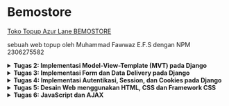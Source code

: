 # Bemostore
[Toko Topup Azur Lane BEMOSTORE](http://muhammad-fawwaz35-bemostore.pbp.cs.ui.ac.id)

sebuah web topup oleh Muhammad Fawwaz E.F.S dengan NPM 2306275582

<details>
<summary> <b> Tugas 2: Implementasi Model-View-Template (MVT) pada Django </b> </summary>
    
# Penjelasan Implementasi
### 1. Membuat Proyek Django Baru
Saya memulai dengan membuat repositori baru di github dengan nama bemostore, kemudian saya menduplikat repositori tersebut ke dalam file lokal. Selanjutnya saya membuat proyek django baru yang kemudian menghasilkan struktur folder utama Django, yaitu `bemostore/`. Di sini, Django secara otomatis menghasilkan file konfigurasi dasar seperti `settings.py`, `urls.py`, dan lainnya.

Perintah yang digunakan:  
```
django-admin startproject myproject
```
### 2. Membuat Aplikasi Dengan Nama `Main`
Setelah proyek utama dibuat, saya menambahkan aplikasi baru bernama `main`. Aplikasi ini akan menjadi tempat utama untuk menyimpan logika bisnis, model, views, dan template.

Perintah yang digunakan:
```bash
python manage.py startapp main
```

Selanjutnya, saya menambahkan aplikasi main ke daftar aplikasi yang terinstall (INSTALLED_APPS) di dalam settings.py, sehingga Django mengenali aplikasi ini.
### 3. Routing Proyek untuk Menjalankan Aplikasi `main`
Pada langkah ini, saya mengatur `urls.py` untuk memetakan permintaan (request) ke aplikasi `main`. Saya memodifikasi `bemostore/urls.py` agar menggunakan routing dari aplikasi `main`.

Perintah yang digunakan:
```bash
from django.contrib import admin
from django.urls import path, include

urlpatterns = [
    path('admin/', admin.site.urls),
    path('', include('main.urls')),
]
```
### 4. Membuat Model Product
Di aplikasi main, saya mendefinisikan sebuah model Product di `models.py` yang memiliki atribut `name`, `price`, dan `description`. Model ini akan merepresentasikan tabel di database yang menyimpan produk dengan detail lengkap.

Model `Product`:
```bash
from django.db import models

class Product(models.Model):
    name = models.CharField(max_length=255)
    price = models.IntegerField()
    description = models.TextField()  
```
Setelah mendefinisikan model, saya melakukan migrasi untuk membuat tabel di database menggunakan perintah:
```bash
python manage.py makemigrations
python manage.py migrate
```
### 5. Membuat Fungsi View dan Template HTML
Di dalam `views.py`, saya membuat fungsi bernama `show_main` yang akan dikembalikan ke template HTML. Fungsi ini mengirimkan context berupa nama aplikasi, nama, npm, dan kelas saya. Template HTML ini dirender untuk menampilkan informasi tersebut di browser.

`views.py`:
```bash
from django.shortcuts import render

def show_main(request):
    context = {
        'name_aplikasi': 'bemostore',
        'name': 'Muhammad Fawwaz Edsa Fatin Setiawan',
        'npm' : '2306275582',
        'class': 'PBP D'
    }

    return render(request, "main.html", context)
```
Di direktori `main/templates`, saya membuat file `main.html` yang akan menerima context dari `views` dan menampilkan data tersebut dalam format HTML.

main.html:
```bash
<h1>{{name_aplikasi}}</h1>

<h5>Name: </h5>
<p>Muhammad Fawwaz Edsa Fatin Setiawan</p> <!--Ubah sesuai dengan nama kamu -->
<h5>NPM: </h5>
<p>2306275582</p> <!-- Ubah sesuai dengan npm kamu -->
<h5>Class: </h5>
<p>PBP D</p> <!-- Ubah sesuai dengan kelas kamu -->
```
### 6. Routing untuk View home
Selanjutnya saya membuat routing di `main/urls.py` untuk memetakan URL ke fungsi `main`. Di sini saya memastikan bahwa URL root ('/') diarahkan ke fungsi `main` di `views.py`.

Routing di main/urls.py:
```bash
from django.urls import path
from main.views import show_main

app_name = 'main'

urlpatterns = [
    path('', show_main, name='show_main'),
]
```

### 7. Deployment ke Pacil Web Service (PWS)
Terakhir saya melakukan deployment aplikasi ke Pacil Web Service, platform yang memungkinkan untuk hosting aplikasi secara online.

Langkah-langkah deployment:
  1. Upload Proyek: Pertama buat repository baru di PWS. kemudian Proyek Django di upload ke PWS menggunakan Git untuk clone repositori.
  2. Konfigurasi Web App: Menambahkan URL `muhammad-fawwaz35-bemostore.pbp.cs.ui.ac.id` ke dalam `ALLOWED_HOST` pada `settings.py` agar pws dapat menunjuk ke proyek Django
  4. Tes Deployment: Saya memastikan bahwa aplikasi berjalan dengan baik di URL yang disediakan oleh Pacil Web Service.
### 8. Aplikasi Siap Dijalankan
Aplikasi dapat diakses melalui URL http://muhammad-fawwaz35-bemostore.pbp.cs.ui.ac.id

# Bagan Proses _Request Client_ ke Aplikasi
![bagan](images/bagan.png)
### Penjelasan 
Pertama, user akan mengirimkan HTTP request yang kemudian akan di-handle oleh View. Untuk mengetahui apa yang diminta dan bagaimana respon yang akan diberikan, hal ini diatur di dalam urls.py. Berdasarkan pola URL yang diminta, akan ditentukan function View mana di views.py yang akan dijalankan. View akan meminta data yang dibutuhkan dari model sesuai dengan yang sudah didefinisikan dalam function View tersebut, dengan mengambil data yang tersedia di models.py. Selanjutnya, View akan meminta berkas HTML untuk diisi dengan data yang diperoleh, dan pemilihan berkas HTML ini juga sudah ditentukan di dalam function View. Setelah itu, berkas HTML yang sudah diisi data akan dikirim kembali ke user dalam bentuk HTTP response.

# Fungsi `git` dalam Pengembangan Perangkat Lunak
`git` adalah sistem pengontrol versi yang berfungsi untuk melacak perubahan kode dalam pengembangan perangkat lunak, memfasilitasi kolaborasi antar pengembang, dan memungkinkan pengelolaan versi proyek dengan mudah. `git` mendukung pembuatan cabang (branch) untuk pengembangan fitur atau perbaikan bug secara terpisah, yang kemudian dapat digabungkan kembali tanpa risiko konflik. Selain itu, `git` memberikan backup otomatis melalui repositori pusat, memungkinkan rollback ke versi sebelumnya, serta mencatat riwayat perubahan dan kontribusi tiap pengembang, menjadikannya alat penting untuk produktivitas, kolaborasi, dan keamanan dalam pengembangan perangkat lunak.

# Mengapa Django Digunakan sebagai Permulaan Pembelajaran?
Karena framework ini mudah dipahami, memiliki dokumentasi lengkap, dan mengikuti prinsip "batteries included," di mana banyak fitur sudah tersedia tanpa perlu instalasi tambahan. Django menggunakan pola arsitektur yang jelas, yaitu Model-View-Template (MVT), yang memudahkan pemahaman tentang alur kerja aplikasi web. Selain itu, Django memberikan keamanan bawaan dan mendukung praktik terbaik dalam pengelolaan database, routing, dan rendering template.

# Mengapa Model di Django Disebut sebagai ORM?
Disebut sebagai ORM (Object-Relational Mapping) karena berfungsi sebagai penghubung antara objek Python dan tabel di database relasional. ORM memungkinkan pengembang bekerja dengan data dalam bentuk objek Python, sehingga mereka bisa melakukan operasi database seperti mengambil, menyimpan, atau menghapus data tanpa menulis kueri SQL secara langsung. ORM secara otomatis mengonversi operasi objek Python menjadi perintah SQL yang sesuai, memudahkan interaksi dengan database dan membuat kode lebih bersih serta mudah dipahami. 
</details>

<details>
<summary> <b> Tugas 3: Implementasi Form dan Data Delivery pada Django </b> </summary>

# Pentingnya Data Delivery dalam Platform

Data delivery penting dalam platform untuk memastikan komunikasi yang efektif antar komponen seperti server, klien, dan basis data. Proses ini memungkinkan pertukaran informasi yang tepat, misalnya dalam aplikasi web di mana server mengirimkan data (seperti JSON) ke klien. Tanpa mekanisme ini, interaksi antara komponen tidak akan berjalan optimal, menyebabkan kinerja platform menurun.

# Perbandingan XML dan JSON serta Popularitas JSON

JSON lebih populer daripada XML karena lebih sederhana, ringan, dan mudah diproses, terutama di JavaScript. JSON menggunakan sintaks yang lebih ringkas dibandingkan XML yang memakai tag panjang. Selain itu, JSON lebih cepat diparsing dan didukung secara luas oleh berbagai bahasa pemrograman. XML tetap berguna untuk struktur data kompleks, namun JSON lebih efisien untuk pertukaran data modern.

# Fungsi `is_valid()` pada Form Django

Method `is_valid()` di Django memvalidasi data yang diinput dalam form. Jika data valid, method ini mengembalikan `True`, memungkinkan data diproses lebih lanjut. Jika tidak, pesan kesalahan ditampilkan. Fungsi ini penting untuk menjaga data yang masuk tetap konsisten dan aman, serta menghindari input yang berbahaya atau salah.

# Pentingnya `csrf_token` pada Form di Django

`csrf_token` melindungi aplikasi Django dari serangan CSRF, di mana penyerang mencoba mengirim permintaan tidak sah atas nama pengguna. Token ini memastikan bahwa setiap permintaan form datang dari sumber yang tepercaya. Tanpa `csrf_token`, aplikasi rentan terhadap serangan yang bisa mengakibatkan perubahan data atau tindakan tidak diinginkan.

# Jelaskan bagaimana cara kamu mengimplementasikan checklist di atas secara step-by-step.

### 1. Buat sebuah file `base.html` pada folder baru bernama `templates` pada direktori utama
```bash
{% load static %}
<!DOCTYPE html>
<html lang="en">
  <head>
    <meta charset="UTF-8" />
    <meta name="viewport" content="width=device-width, initial-scale=1.0" />
    {% block meta %} {% endblock meta %}
  </head>

  <body>
    {% block content %} {% endblock content %}
  </body>
</html>
```

### 2. Menambahkan baris pada variabel `TEMPLATES` di `settings.py` agar `base.html` terbaca
```bash
...
TEMPLATES :
        ...
        'DIRS': [BASE_DIR / 'templates'],
        ...
...
```

### 3. Tambahkan import uuid di `models.py` dan Lakukan Migration
import uuid
Kemudian, buat model yang menggunakan UUID, misalnya:

```bash
from django.db import models
import uuid

class Product(models.Model):
    id = models.UUIDField(primary_key=True, default=uuid.uuid4, editable=False) 
    name = models.CharField(max_length=255)
    price = models.IntegerField()
    description = models.TextField()  
```
Setelah mengedit model, jalankan migrasi dengan perintah:
```bash
python manage.py makemigrations
python manage.py migrate
```

### 4. Buat file `forms.py` untuk Mengambil Data dari `models.py`
```bash
from django.forms import ModelForm
from main.models import Product

class ProductEntryForm(ModelForm):
    class Meta:
        model = Product
        fields = ["name", "price", "description"]
```

### 5. Membuat file baru pada direktori `main/template` untuk tampilan dalam menambahkan item baru dengan nama `create_product_entry.html` 
```bash
{% extends 'base.html' %}
{% block content %}
<h1>Add New Product</h1>

<form method="post">
    {% csrf_token %}
    <table>
        {{ form.as_table }}
        <tr> 
            <td>
                <input type="submit" value="Add Product" \>
            </td>
        </tr>
    </table>
</form>
{% endblock content %}
```

### 6. Menambahkan fungsi pada `views.py` dan memodifikasi fungsi di dalamnya
```bash
from django.shortcuts import render, redirect   # Tambahkan import redirect di baris ini
from main.forms import ProductEntryForm
from main.models import Product
from django.http import HttpResponse
from django.core import serializers

def show_main(request):
    product_entries = Product.objects.all()

    context = {
        'name_aplikasi': 'bemostore',
        'name': 'Muhammad Fawwaz Edsa Fatin Setiawan',
        'npm' : '2306275582',
        'class': 'PBP D',
        'product_entries': product_entries
    }

    return render(request, "main.html", context)

def create_product_entry(request):
    form = ProductEntryForm(request.POST or None)

    if form.is_valid() and request.method == "POST":
        form.save()
        return redirect('main:show_main')

    context = {'form': form}
    return render(request, "create_product_entry.html", context)

def show_xml(request):
    data = Product.objects.all()
    return HttpResponse(serializers.serialize("xml", data), content_type="application/xml")

def show_json(request):
    data = Product.objects.all()
    return HttpResponse(serializers.serialize("json", data), content_type="application/json")

def show_xml_by_id(request, id):
    data = Product.objects.filter(pk=id)
    return HttpResponse(serializers.serialize("xml", data), content_type="application/xml")

def show_json_by_id(request, id):
    data = Product.objects.filter(pk=id)
    return HttpResponse(serializers.serialize("json", data), content_type="application/json")
```

### 7. Menambahkan routing url pada `urls.py` pada views yang telah ditambahkan
```python
from django.urls import path
from main.views import show_main, create_product_entry, show_xml, show_json, show_xml_by_id, show_json_by_id

app_name = 'main'

urlpatterns = [
    path('', show_main, name='show_main'),
    path('create-product-entry', create_product_entry, name='create_product_entry'),
    path('xml/', show_xml, name='show_xml'),
    path('json/', show_json, name='show_json'),
    path('xml/<str:id>/', show_xml_by_id, name='show_xml_by_id'),
    path('json/<str:id>/', show_json_by_id, name='show_json_by_id'),
]
```

# Mengakses keempat URL di poin 2 menggunakan Postman
### 1. XML 
![XML](images/XML.png)
### 2. JSON
![JSON](images/JSON.png)
### 3. HTML
![HTML](images/HTML.png)
### 4. XML by ID
![XML by ID](images/XML_by_ID.png)
### 5. JSON by ID
![JSON by ID](images/JSON_by_ID.png)

</details>

<details>
<summary> <b> Tugas 4: Implementasi Autentikasi, Session, dan Cookies pada Django </b> </summary>
    
# Perbedaan antara `HttpResponseRedirect()` dan `redirect()` dalam Django:
- `HttpResponseRedirect()`: Sebuah kelas di Django yang mengirimkan respons HTTP dengan kode status 302 (redirect). Biasanya, kita harus memberikan URL secara manual ke `HttpResponseRedirect`. 

- `redirect()`: Fungsi ini adalah shortcut yang lebih nyaman daripada `HttpResponseRedirect`. Fungsi `redirect()` akan secara otomatis menangani URL, termasuk menerima nama tampilan (view name) atau objek model dan mengarahkan pengguna ke halaman yang tepat.

 Dengan kata lain, `redirect()` adalah pembungkus di atas `HttpResponseRedirect`, yang lebih fleksibel dan mudah digunakan karena tidak hanya menerima URL tetapi juga nama view atau objek.

# Cara kerja penghubungan model `Product` dengan `User`:
Untuk menghubungkan model `Product` dengan `User`, biasanya kita menggunakan `ForeignKey` atau `ManyToManyField` dalam model Django. Misalnya, kita dapat memiliki hubungan "satu ke banyak" (one-to-many) di mana satu pengguna bisa memiliki banyak produk, tetapi setiap produk hanya dimiliki oleh satu pengguna.

   Contoh model:

   ```python
    ...
       owner = models.ForeignKey(User, on_delete=models.CASCADE)  # Hubungan dengan User
    ...
   ```

Dalam contoh ini:
- Model `Product` memiliki `ForeignKey` ke model `User`, yang artinya setiap produk dimiliki oleh seorang pengguna. Field `owner` menghubungkan produk dengan pengguna yang memiliki produk tersebut.
- Jika pengguna dihapus, maka produk-produk yang dimilikinya juga akan dihapus berkat opsi `on_delete=models.CASCADE`.

# Perbedaan antara authentication dan authorization:
- **Authentication**: Proses memverifikasi identitas pengguna, misalnya memeriksa apakah username dan password cocok dengan yang ada di database.
- **Authorization**: Proses memeriksa izin atau hak akses pengguna, yaitu menentukan apakah pengguna yang telah diotentikasi (authenticated) memiliki hak untuk melakukan tindakan tertentu (misalnya, mengakses halaman admin).

**Saat pengguna login**, yang dilakukan pertama kali adalah proses *authentication* (pemeriksaan kredensial). Jika berhasil, pengguna diizinkan untuk masuk ke aplikasi. Setelah itu, *authorization* terjadi saat aplikasi memeriksa hak akses pengguna untuk fitur atau halaman tertentu.

**Implementasi di Django**:
- *Authentication* di Django biasanya dilakukan dengan sistem login bawaan (`django.contrib.auth`) yang memverifikasi username dan password pengguna.
- *Authorization* dilakukan menggunakan mekanisme izin dan kelompok (permissions and groups) yang ada dalam model pengguna. Dengan cara ini, Django mengelola apa yang dapat diakses oleh setiap pengguna setelah mereka terotentikasi.

# **Bagaimana Django mengingat pengguna yang telah login?**
Django menggunakan **session** untuk mengingat pengguna yang telah login. Setelah pengguna berhasil login, Django akan menyimpan informasi sesi di server (biasanya dalam database) dan menambahkan cookie ke browser pengguna yang berisi ID sesi. Setiap kali pengguna melakukan permintaan baru, browser mengirimkan cookie ini, dan Django akan mencocokkannya dengan data sesi di server untuk mengidentifikasi pengguna yang telah login.

**Kegunaan lain dari cookies:**
- Cookies digunakan untuk melacak sesi pengguna (misalnya, di e-commerce, untuk keranjang belanja).
- Digunakan untuk menyimpan preferensi pengguna, seperti tema atau bahasa.
- Digunakan oleh layanan pihak ketiga (seperti Google Analytics) untuk pelacakan dan analisis.

**Apakah semua cookies aman digunakan?**
Tidak semua cookies aman. Cookies bisa saja digunakan untuk serangan seperti *session hijacking* atau *cross-site scripting (XSS)*. Oleh karena itu, penting untuk:
- Menggunakan **Secure Cookies** (hanya dikirim melalui HTTPS).
- Menggunakan **HttpOnly Cookies** (yang tidak dapat diakses oleh JavaScript, sehingga meminimalkan risiko XSS).
- Mengatur **SameSite Cookies** untuk membatasi pengiriman cookies lintas situs.

#  Jelaskan bagaimana cara kamu mengimplementasikan checklist di atas secara step-by-step.
### 1. Membuat fungsi register 
Menambahkan fungsi `register` pada `views.py` dan membuat tampilannya dengan membuat `register.html` pada `\main\template`
fungsi register pada `views.py` :
``` python
def register(request):
    form = UserCreationForm()

    if request.method == "POST":
        form = UserCreationForm(request.POST)
        if form.is_valid():
            form.save()
            messages.success(request, 'Your account has been successfully created!')
            return redirect('main:login')
    context = {'form':form}
    return render(request, 'register.html', context)
```
`regisster.html`
```bash
{% extends 'base.html' %}

{% block meta %}
<title>Register</title>
{% endblock meta %}

{% block content %}

<div class="login">
  <h1>Register</h1>

  <form method="POST">
    {% csrf_token %}
    <table>
      {{ form.as_table }}
      <tr>
        <td></td>
        <td><input type="submit" name="submit" value="Daftar" /></td>
      </tr>
    </table>
  </form>

  {% if messages %}
  <ul>
    {% for message in messages %}
    <li>{{ message }}</li>
    {% endfor %}
  </ul>
  {% endif %}
</div>

{% endblock content %}
```
### 2. Membuat fungsi login 
Menambahkan fungsi `login_user` pada `views.py` untuk login user yang telah registrasi dan membuat tampilannya dengan membuat `login.html` pada `\main\template`
login pada `views.py`
```python
def login_user(request):
   if request.method == 'POST':
      form = AuthenticationForm(data=request.POST)

      if form.is_valid():
        user = form.get_user()
        login(request, user)
        response = HttpResponseRedirect(reverse("main:show_main"))
        response.set_cookie('last_login', str(datetime.datetime.now()))
        return response

   else:
      form = AuthenticationForm(request)
   context = {'form': form}
   return render(request, 'login.html', context)
```
`login.html`
```bash
{% extends 'base.html' %}

{% block meta %}
<title>Login</title>
{% endblock meta %}

{% block content %}
<div class="login">
  <h1>Login</h1>

  <form method="POST" action="">
    {% csrf_token %}
    <table>
      {{ form.as_table }}
      <tr>
        <td></td>
        <td><input class="btn login_btn" type="submit" value="Login" /></td>
      </tr>
    </table>
  </form>

  {% if messages %}
  <ul>
    {% for message in messages %}
    <li>{{ message }}</li>
    {% endfor %}
  </ul>
  {% endif %} Don't have an account yet?
  <a href="{% url 'main:register' %}">Register Now</a>
</div>

{% endblock content %}
```
### 3. Mmebuat fungsi logout
Menambahkan fungsi `logout_user` pada `views.py` untuk logout user yang sedang login dan membuat tampilan tombol logout pada `main.html`.
```python
def logout_user(request):
    logout(request)
    response = HttpResponseRedirect(reverse('main:login'))
    response.delete_cookie('last_login')
    return response
```
tombol logout pada `main.html`
```python
<a href="{% url 'main:logout' %}">
  <button>Logout</button>
</a>
```
### 4. Menambahkan URL untuk setiap fungsi yang telah dibuat
```python
    ...
    path('register/', register, name='register'),
    path('login/', login_user, name='login'),
    path('logout/', logout_user, name='logout'),
    ...
```
### 5. Menghubungkan product dengan user
Menambahkan field baru berupa `user` pada `models.py` agar masing-masing user dapat melihat product yang telah dibuat.
```python
    ...
    id = models.UUIDField(primary_key=True, default=uuid.uuid4, editable=False) 
    ...
```
Jalankan migrasi
```
python manage.py makemigrations
python manage.py migrate
```
### 6. Menampilkan detail pengguna yang sedang login dan waktu sesi terakhir login
menambahkan detail pengguna pada `views.py` yang menampilkan nama pengguna yang sudah login terlebih dahulu
```python
    @login_required(login_url='/login')
    ...
    'name': request.user.username,
    'last_login': request.COOKIES['last_login'],
    ...
```
### 7. Menampilkan sesi login terakhir pengguna pada `main.html`
```bash
<h5>Sesi terakhir login: {{ last_login }}</h5>
```

</details>

<details>
<summary> <b> Tugas 5: Desain Web menggunakan HTML, CSS dan Framework CSS </b> </summary>

#  Jika terdapat beberapa CSS selector untuk suatu elemen HTML, jelaskan urutan prioritas pengambilan CSS selector tersebut!
Ketika sebuah elemen HTML memiliki lebih dari satu CSS selector yang bisa diterapkan, CSS memiliki aturan prioritas yang disebut *specificity*. Berikut adalah urutan prioritas dari yang paling rendah ke yang paling tinggi:

- **Elemen (Tag) Selector**: Misalnya, `div`, `p`, `h1`. Selector ini memiliki prioritas paling rendah.
- **Class Selector**: Misalnya, `.class-name`. Class lebih spesifik daripada elemen, jadi memiliki prioritas lebih tinggi.
- **ID Selector**: Misalnya, `#id-name`. Selector ID lebih spesifik daripada class.
- **Inline Style**: Gaya yang ditulis langsung pada elemen HTML, misalnya, `<p style="color: red;">`. Ini memiliki prioritas lebih tinggi daripada selector lainnya.
- **!important**: Jika sebuah aturan CSS diberi tanda `!important`, itu akan selalu menang atas aturan lainnya, bahkan inline styles.

**Urutan Contoh:**
```html
<div id="example" class="example-class">Hello, World!</div>
```

```css
div { color: blue; }          /* Elemen selector */
.example-class { color: red; } /* Class selector */
#example { color: green; }     /* ID selector */
```
Dalam contoh di atas, warna teks akan menjadi **hijau** karena ID selector memiliki prioritas tertinggi.

#  Mengapa responsive design menjadi konsep yang penting dalam pengembangan aplikasi web? Berikan contoh aplikasi yang sudah dan belum menerapkan responsive design!
Responsive design adalah konsep di mana desain dan tata letak aplikasi web berubah secara dinamis berdasarkan ukuran layar atau perangkat pengguna, seperti ponsel, tablet, atau desktop. Konsep ini penting karena:

- **Kenyamanan Pengguna**: Pengguna bisa mengakses aplikasi dari berbagai perangkat tanpa kehilangan kualitas pengalaman.
- **Peningkatan Keterjangkauan**: Desain yang responsif membantu situs web mencapai lebih banyak pengguna, terutama pengguna seluler yang terus meningkat.
- **SEO Friendly**: Google memberikan peringkat lebih tinggi pada situs web yang responsif.
  
**Contoh Aplikasi yang Menerapkan Responsive Design**:
- **Sudah Menerapkan**: 
  - **YouTube**: Tata letak video berubah sesuai dengan ukuran layar, menyesuaikan navigasi dan jumlah kolom video yang ditampilkan.
  - **Twitter**: Desain halaman utamanya berubah, baik untuk desktop maupun untuk ponsel.
  
- **Belum Menerapkan**:
  - **Beberapa website pemerintah**
    
#  Jelaskan perbedaan antara margin, border, dan padding, serta cara untuk mengimplementasikan ketiga hal tersebut!

- **Margin**: Jarak di luar *border* elemen. *Margin* digunakan untuk membuat ruang antara elemen satu dengan elemen lainnya.
  
- **Border**: Garis yang mengelilingi *padding* dan *content* dari sebuah elemen. *Border* terletak di antara *margin* dan *padding*.
  
- **Padding**: Jarak antara konten elemen dan *border*-nya. *Padding* digunakan untuk memberi ruang di dalam elemen, antara konten dan *border*.

**Contoh Implementasi**:
```css
.div-example {
  margin: 10px;        /* Jarak di luar elemen */
  border: 2px solid black; /* Garis di sekitar padding */
  padding: 15px;       /* Jarak di dalam border antara konten dan border */
}
```

Dalam ilustrasi tersebut:
- `margin: 10px;` menambahkan jarak di luar elemen.
- `border: 2px solid black;` memberikan garis di sekitar elemen.
- `padding: 15px;` memberikan jarak di dalam elemen antara konten dan *border*.

# Jelaskan konsep flex box dan grid layout beserta kegunaannya!
- **Flexbox (Flexible Box Layout)**:
  Flexbox adalah modul CSS yang dirancang untuk menyusun item dalam satu dimensi (baris atau kolom). Flexbox sangat berguna untuk tata letak yang responsif dan dinamis.

  **Kegunaan Flexbox**:
  - Menyusun elemen dalam satu baris atau kolom.
  - Mengatur aliran elemen secara otomatis, meski ukuran layar berubah.
  - Membantu dalam penyelarasan dan distribusi ruang antar elemen dalam container.

  **Contoh Flexbox**:
  ```css
  .container {
    display: flex;
    justify-content: space-between;
    align-items: center;
  }
  ```

  Pada contoh di atas, elemen-elemen di dalam `.container` akan disusun dalam satu baris dengan jarak antar elemen yang sama (`justify-content: space-between`), dan semuanya akan disejajarkan di tengah secara vertikal (`align-items: center`).

- **Grid Layout**:
  Grid Layout adalah modul CSS yang lebih kompleks daripada Flexbox karena memungkinkan pengaturan tata letak dalam dua dimensi, yaitu baris dan kolom. Grid sangat cocok digunakan untuk membangun struktur halaman yang lebih kompleks, seperti tata letak halaman utama sebuah website.

  **Kegunaan Grid Layout**:
  - Membagi halaman menjadi grid yang terdiri dari baris dan kolom.
  - Lebih mudah untuk membuat desain yang kompleks dengan berbagai ukuran elemen.
  - Mengatur elemen-elemen di dalam layout dengan presisi tinggi.

  **Contoh Grid Layout**:
  ```css
  .grid-container {
    display: grid;
    grid-template-columns: repeat(3, 1fr);
    grid-gap: 10px;
  }
  ```

  Pada contoh di atas, `.grid-container` memiliki 3 kolom yang masing-masing memiliki lebar sama (1fr). *Grid gap* mengatur jarak antar elemen grid.

#  Jelaskan bagaimana cara kamu mengimplementasikan checklist di atas secara step-by-step (bukan hanya sekadar mengikuti tutorial)!

### 1. Menambahkan tailwind untuk styling aplikasi
```html
<head>
{% block meta %}
    <meta charset="UTF-8" />
    <meta name="viewport" content="width=device-width, initial-scale=1">
{% endblock meta %}
<script src="https://cdn.tailwindcss.com">
</script>
</head>
```

### 2. Menambahkan fitur edit product dan menyambungkan path nya serta menampilkannya pada halaman aplikasi
method edit product
``` python
from django.shortcuts import .., reverse
from django.http import .., HttpResponseRedirect
..
def edit_product(request, id):
    product = Product.objects.get(pk = id)

    # Set mood entry sebagai instance dari form
    form = ProductEntryForm(request.POST or None, instance=product)

    if form.is_valid() and request.method == "POST":
        # Simpan form dan kembali ke halaman awal
        form.save()
        return HttpResponseRedirect(reverse('main:show_main'))

    context = {'form': form}
    return render(request, "edit_product.html", context)
```

menyambugnkan path
``` python
from main.views import edit_mood
...
path('edit-mood/<uuid:id>', edit_mood, name='edit_mood'),
...
```

Tampilan untuk aplikasi
``` html
{% extends 'base.html' %}
{% load static %}
{% block meta %}
<title>Edit Product</title>
{% endblock meta %}

{% block content %}
{% include 'navbar.html' %}
<div class="flex flex-col min-h-screen bg-gray-100">
  <div class="container mx-auto px-4 py-8 mt-16 max-w-xl">
    <h1 class="text-3xl font-bold text-center mb-8 text-black">Edit Product Entry</h1>
  
    <div class="bg-white rounded-lg p-6 form-style">
      <form method="POST" class="space-y-6">
          {% csrf_token %}
          {% for field in form %}
              <div class="flex flex-col">
                  <label for="{{ field.id_for_label }}" class="mb-2 font-semibold text-gray-700">
                      {{ field.label }}
                  </label>
                  <div class="w-full">
                      {{ field }}
                  </div>
                  {% if field.help_text %}
                      <p class="mt-1 text-sm text-gray-500">{{ field.help_text }}</p>
                  {% endif %}
                  {% for error in field.errors %}
                      <p class="mt-1 text-sm text-red-600">{{ error }}</p>
                  {% endfor %}
              </div>
          {% endfor %}
          <div class="flex justify-center mt-6">
              <button type="submit" class="bg-indigo-600 text-white font-semibold px-6 py-3 rounded-lg hover:bg-indigo-700 transition duration-300 ease-in-out w-full">
                  Edit Product Entry
              </button>
          </div>
      </form>
  </div>
  </div>
</div>
{% endblock %}
```

### 3. Menambahkan fitur delete produk

method delete produk
```python
def delete_product(request, id):
    # Get mood berdasarkan id
    product = Product.objects.get(pk = id)
    # Hapus mood
    product.delete()
    # Kembali ke halaman awal
    return HttpResponseRedirect(reverse('main:show_main'))
```

menyambugnkan path
```python
from main.views import edit_mood
...
    path('delete/<uuid:id>', delete_product, name='delete_product'), 

```

### 4. Menambahkan kedua fitur tersebut dan membuat tampilan untuk info produk pada halaman aplikasi
```html
<div class="relative break-inside-avoid max-w-lg mx-auto">
    <div class="relative top-5 bg-indigo-100 shadow-md rounded-lg mb-6 break-inside-avoid flex flex-col border-2 border-indigo-300 p-6 transition-transform duration-300">
      <div class="bg-indigo-200 text-gray-800 p-4 rounded-t-lg border-b-2 border-indigo-300">
        <h3 class="font-bold text-2xl mb-2">{{ product_entry.name }}</h3> <!-- Menampilkan nama produk -->
        <p class="text-gray-600">Created by: {{ product_entry.user.username }}</p> <!-- Menampilkan nama user pembuat -->
      </div>
      <div class="p-4">
        <p class="font-semibold text-2xl mb-4">Price: ${{ product_entry.price }}</p> <!-- Menampilkan harga produk -->
        <p class="text-gray-700 text-lg mb-4">{{ product_entry.description }}</p> <!-- Menampilkan deskripsi produk -->
      </div>
      <div class="flex justify-between mt-6">
        <a href="{% url 'main:edit_product' product_entry.pk %}" class="bg-yellow-500 hover:bg-yellow-600 text-white font-bold py-2 px-4 rounded-lg w-full mr-2 text-center transition duration-300">
          Edit Product
        </a>
        <a href="{% url 'main:delete_product' product_entry.pk %}" class="bg-red-500 hover:bg-red-600 text-white font-bold py-2 px-4 rounded-lg w-full ml-2 text-center transition duration-300">
          Delete Product
        </a>
      </div>
    </div>
</div>
```

### 5. Mmebuat `navbar.html` yang berfungsi untuk fitur aplikasi yang responsive pada mobile dan desktop
```html
{% load static %}

<!DOCTYPE html>
<html lang="en">
<head>
    <meta charset="UTF-8">
    <meta name="viewport" content="width=device-width, initial-scale=1.0">
    <title>Responsive Navbar</title>
    <link rel="stylesheet" href="https://cdnjs.cloudflare.com/ajax/libs/font-awesome/6.0.0-beta3/css/all.min.css">
    <style>
        body {
            margin: 0;
            font-family: Arial, Helvetica, sans-serif;
        }
        .navbar {
            background-color: #1b58bb;
            overflow: hidden;
            display: flex;
            justify-content: space-between;
            align-items: center;
            padding: 0 20px;
        }
        .navbar a {
            color: white;
            text-decoration: none;
            padding: 14px 20px;
        }
        .navbar a:hover {
            background-color: #ddd;
            color: black;
        }
        .navbar .logo {
            font-size: 22px;
            font-weight: bold;
            display: flex;
            align-items: center;
        }
        .navbar .logo img {
            height: 40px; /* Sesuaikan ukuran logo */
            margin-right: 10px;
        }
        .navbar .menu {
            display: flex;
            gap: 10px;
        }
        .navbar .menu a {
            padding: 14px 20px;
        }
        .navbar .logout {
            background-color: #E74C3C;
            color: white;
            padding: 10px 20px;
            border-radius: 5px;
        }
        .navbar .logout:hover {
            background-color: #C0392B;
        }
        /* Responsive for mobile */
        @media (max-width: 768px) {
            .navbar .menu {
                display: none;
                flex-direction: column;
                width: 100%;
                position: absolute;
                top: 50px;
                left: 0;
                background-color: #1d85e5;
            }
            .navbar .menu.active {
                display: flex;
            }
            .navbar .menu a {
                text-align: center;
                padding: 14px;
                width: 100%;
                border-bottom: 1px solid #ddd;
            }
            .navbar .hamburger {
                display: block;
                font-size: 24px;
                cursor: pointer;
            }
        }
        /* Hide hamburger in desktop */
        .hamburger {
            display: none;
        }
    </style>
</head>
<body>
    <div class="navbar">
        <div class="logo">
            <img src="{% static 'image/FWPae6p.png' %}" alt="Logo" class="logo-image"> <!-- Path yang sudah diperbaiki -->
            bemostore
        </div>
        <div class="hamburger"><i class="fas fa-bars"></i></div>
        <div class="menu">
            <a href="#">Home</a>
            <a href="#">Products</a>
            <a href="#">Categories</a>
            <a href="#">Cart</a>
            <a href="#">Welcome, {{user.username}}</a>
            <a href="{% url 'main:logout' %}" class="logout">Logout</a>
        </div>
    </div>

    <script>
        document.querySelector('.hamburger').addEventListener('click', function() {
            document.querySelector('.menu').classList.toggle('active');
        });
    </script>
</body>
</html>
```

### 6. Kustomisasi tampilan login dan register
`login.html`
```html
{% extends 'base.html' %}

{% block meta %}
<title>Login</title>
{% endblock meta %}

{% block content %}
<div class="min-h-screen flex items-center justify-center w-screen bg-blue-500 py-12 px-4 sm:px-6 lg:px-8">
  <div class="max-w-md w-full space-y-8">
    <div>
      <h2 class="mt-6 text-center text-black text-3xl font-extrabold text-gray-900">
        Login to your account
      </h2>
    </div>
    <form class="mt-8 space-y-6" method="POST" action="">
      {% csrf_token %}
      <input type="hidden" name="remember" value="true">
      <div class="rounded-md shadow-sm -space-y-px">
        <div>
          <label for="username" class="sr-only">Username</label>
          <input id="username" name="username" type="text" required class="appearance-none rounded-none relative block w-full px-3 py-2 border border-gray-300 placeholder-gray-500 text-gray-900 rounded-t-md focus:outline-none focus:ring-indigo-500 focus:border-indigo-500 focus:z-10 sm:text-sm" placeholder="Username">
        </div>
        <div>
          <label for="password" class="sr-only">Password</label>
          <input id="password" name="password" type="password" required class="appearance-none rounded-none relative block w-full px-3 py-2 border border-gray-300 placeholder-gray-500 text-gray-900 rounded-b-md focus:outline-none focus:ring-indigo-500 focus:border-indigo-500 focus:z-10 sm:text-sm" placeholder="Password">
        </div>
      </div>

      <div>
        <button type="submit" class="group relative w-full flex justify-center py-2 px-4 border border-transparent text-sm font-medium rounded-md text-white bg-indigo-600 hover:bg-indigo-700 focus:outline-none focus:ring-2 focus:ring-offset-2 focus:ring-indigo-500">
          Sign in
        </button>
      </div>
    </form>

    {% if messages %}
    <div class="mt-4">
      {% for message in messages %}
      {% if message.tags == "success" %}
            <div class="bg-green-100 border border-green-400 text-green-700 px-4 py-3 rounded relative" role="alert">
                <span class="block sm:inline">{{ message }}</span>
            </div>
        {% elif message.tags == "error" %}
            <div class="bg-red-100 border border-red-400 text-red-700 px-4 py-3 rounded relative" role="alert">
                <span class="block sm:inline">{{ message }}</span>
            </div>
        {% else %}
            <div class="bg-blue-100 border border-blue-400 text-blue-700 px-4 py-3 rounded relative" role="alert">
                <span class="block sm:inline">{{ message }}</span>
            </div>
        {% endif %}
      {% endfor %}
    </div>
    {% endif %}

    <div class="text-center mt-4">
      <p class="text-sm text-black">
        Don't have an account yet?
        <a href="{% url 'main:register' %}" class="font-medium text-indigo-200 hover:text-indigo-300">
          Register Now
        </a>
      </p>
    </div>
  </div>
</div>
{% endblock content %}
```
register.html
```html
{% extends 'base.html' %}

{% block meta %}
<title>Register</title>
{% endblock meta %}

{% block content %}
<div class="min-h-screen flex items-center justify-center bg-blue-500 py-12 px-4 sm:px-6 lg:px-8">
  <div class="max-w-md w-full space-y-8 form-style">
    <div>
      <h2 class="mt-6 text-center text-3xl font-extrabold text-black">
        Create your account
      </h2>
    </div>
    <form class="mt-8 space-y-6" method="POST">
      {% csrf_token %}
      <input type="hidden" name="remember" value="true">
      <div class="rounded-md shadow-sm -space-y-px">
        {% for field in form %}
          <div class="{% if not forloop.first %}mt-4{% endif %}">
            <label for="{{ field.id_for_label }}" class="mb-2 font-semibold text-black">
              {{ field.label }}
            </label>
            <div class="relative">
              {{ field }}
              <div class="absolute inset-y-0 right-0 pr-3 flex items-center pointer-events-none">
                {% if field.errors %}
                  <svg class="h-5 w-5 text-red-500" fill="currentColor" viewBox="0 0 20 20">
                    <path fill-rule="evenodd" d="M18 10a8 8 0 11-16 0 8 8 0 0116 0zm-7 4a1 1 0 11-2 0 1 1 0 012 0zm-1-9a1 1 0 00-1 1v4a1 1 0 102 0V6a1 1 0 00-1-1z" clip-rule="evenodd" />
                  </svg>
                {% endif %}
              </div>
            </div>
            {% if field.errors %}
              {% for error in field.errors %}
                <p class="mt-1 text-sm text-red-600">{{ error }}</p>
              {% endfor %}
            {% endif %}
          </div>
        {% endfor %}
      </div>

      <div>
        <button type="submit" class="group relative w-full flex justify-center py-2 px-4 border border-transparent text-sm font-medium rounded-md text-white bg-indigo-600 hover:bg-indigo-700 focus:outline-none focus:ring-2 focus:ring-offset-2 focus:ring-indigo-500">
          Register
        </button>
      </div>
    </form>

    {% if messages %}
    <div class="mt-4">
      {% for message in messages %}
      <div class="bg-red-100 border border-red-400 text-red-700 px-4 py-3 rounded relative" role="alert">
        <span class="block sm:inline">{{ message }}</span>
      </div>
      {% endfor %}
    </div>
    {% endif %}

    <div class="text-center mt-4">
      <p class="text-sm text-black">
        Already have an account?
        <a href="{% url 'main:login' %}" class="font-medium text-indigo-200 hover:text-indigo-300">
          Login here
        </a>
      </p>
    </div>
  </div>
</div>
{% endblock content %}
```
</details>

<details>
<summary> <b> Tugas 6: JavaScript dan AJAX </b> </summary>

# Manfaat Penggunaan JavaScript dalam Pengembangan Aplikasi Web

JavaScript memiliki peran penting dalam pengembangan aplikasi web karena berbagai manfaat berikut:
- Interaktivitas: JavaScript memungkinkan halaman web menjadi lebih interaktif dengan menambahkan fitur-fitur seperti dropdown menu, modal window, validasi form, animasi, dan lain sebagainya. Ini meningkatkan pengalaman pengguna secara keseluruhan.
- Pengolahan Dinamis Tanpa Refresh Halaman (AJAX): Dengan JavaScript, kamu dapat mengirim dan menerima data ke server menggunakan teknik AJAX tanpa harus memuat ulang seluruh halaman. Ini memungkinkan pembaruan konten secara dinamis dan efisien.
- Kompatibilitas Antar Browser: JavaScript bekerja di hampir semua browser modern, memungkinkan aplikasi web berfungsi secara konsisten di berbagai perangkat.
- Manipulasi DOM: JavaScript dapat memanipulasi dan memperbarui konten halaman web secara real-time. Ini sangat berguna dalam aplikasi interaktif yang mengandalkan perubahan konten tanpa memuat ulang halaman.
- Pengolahan Data di Sisi Klien: JavaScript memungkinkan pemrosesan data langsung di browser pengguna, seperti validasi form atau manipulasi data, tanpa perlu mengirim permintaan ke server.

# Jelaskan fungsi dari penggunaan await ketika kita menggunakan fetch()! Apa yang akan terjadi jika kita tidak menggunakan await?

Fungsi await dalam JavaScript digunakan untuk menunggu penyelesaian dari sebuah Promise, seperti pada fetch() yang mengembalikan Promise ketika melakukan permintaan HTTP. Ketika kita menggunakan await di depan fetch(), program akan berhenti di baris tersebut hingga Promise yang dikembalikan oleh fetch() selesai, lalu melanjutkan eksekusi berikutnya dengan hasil respons.

Contoh penggunaan await dalam fetch():

```javascript
async function getData() {
    const response = await fetch('https://api.example.com/data');
    const data = await response.json();
    console.log(data);
}
```

Jika kita tidak menggunakan await, maka fetch() akan berjalan secara asynchronous dan langsung melanjutkan baris kode berikutnya sebelum hasil dari fetch() tersedia. Akibatnya, kita mungkin mencoba mengakses data yang belum diambil atau diproses, yang dapat menyebabkan error.

Contoh tanpa await:

```javascript
function getData() {
    const response = fetch('https://api.example.com/data');
    console.log(response);  // Ini akan menampilkan Promise, bukan data yang diinginkan
}
```

# Mengapa Menggunakan csrf_exempt pada View untuk AJAX `POST`

Decorator @csrf_exempt digunakan untuk menonaktifkan mekanisme perlindungan CSRF (Cross-Site Request Forgery) pada view yang memproses permintaan POST. Secara default, Django menambahkan token CSRF ke semua permintaan POST untuk memastikan bahwa permintaan berasal dari sumber yang sah (bukan dari situs eksternal yang berbahaya).

Dalam konteks AJAX, jika kita tidak menyertakan token CSRF dalam permintaan POST, Django akan memblokir permintaan tersebut dan mengembalikan error CSRF. Oleh karena itu, untuk menghindari error ini ketika kita menggunakan AJAX POST, kita bisa menggunakan decorator csrf_exempt. Namun, ini harus digunakan dengan hati-hati, karena menonaktifkan perlindungan CSRF bisa membuka celah keamanan jika tidak ditangani dengan benar.

Decorator ini berguna jika permintaan AJAX dilakukan dari sumber yang terkontrol dan aman, dan kita mungkin tidak menggunakan token CSRF pada sisi klien.

# Mengapa Pembersihan Data Input Pengguna Dilakukan di Backend (Backend Validation)?

Pembersihan data input pengguna di backend (server-side validation) sangat penting karena:
- Keamanan: Validasi di frontend saja mudah dihindari oleh pengguna yang berniat jahat. Mereka bisa mematikan JavaScript atau memanipulasi data sebelum dikirim ke server. Validasi di backend melindungi aplikasi dari serangan seperti SQL injection dan Cross-Site Scripting (XSS), di mana input tidak valid atau berbahaya bisa memanipulasi sistem.
- Konsistensi: Tidak semua pengguna memiliki akses ke JavaScript atau mungkin menonaktifkannya. Validasi di frontend membantu, tetapi jika frontend gagal melakukan validasi, backend harus tetap memastikan bahwa data yang diterima aman dan valid.
- Integritas Data: Backend bertanggung jawab atas integritas data yang disimpan di database. Validasi backend memastikan bahwa hanya data yang benar-benar valid yang disimpan dan diproses oleh aplikasi.
Pengendalian Terpusat: Validasi di backend memungkinkan kita memiliki satu tempat terpusat untuk mengontrol logika validasi. Ini membuat kode lebih mudah dipelihara dan diubah ketika aturan validasi berubah.

Meskipun pembersihan di frontend memberikan pengalaman pengguna yang lebih baik (misalnya, dengan validasi langsung saat pengguna mengetik), backend tetap harus bertindak sebagai lapisan pertahanan terakhir untuk melindungi aplikasi dan memastikan keamanan serta keabsahan data yang masuk.


</details>
